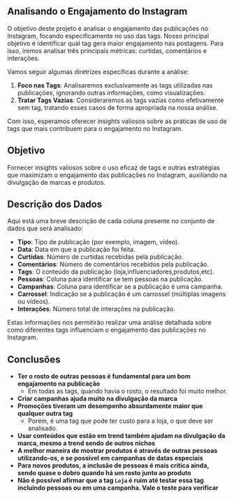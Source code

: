 ## Analisando o Engajamento do Instagram

O objetivo deste projeto é analisar o engajamento das publicações no Instagram, focando especificamente no uso das tags. Nosso principal objetivo é identificar qual tag gera maior engajamento nas postagens. Para isso, iremos analisar três principais métricas: curtidas, comentários e interações.

Vamos seguir algumas diretrizes específicas durante a análise:

1.  **Foco nas Tags**: Analisaremos exclusivamente as tags utilizadas nas publicações, ignorando outras informações, como visualizações.
2.  **Tratar Tags Vazias**: Consideraremos as tags vazias como efetivamente sem tag, tratando esses casos de forma apropriada na nossa análise.

Com isso, esperamos oferecer insights valiosos sobre as práticas de uso de tags que mais contribuem para o engajamento no Instagram.

## Objetivo

Fornecer insights valiosos sobre o uso eficaz de tags e outras estratégias que maximizam o engajamento das publicações no Instagram, auxiliando na divulgação de marcas e produtos.
## Descrição dos Dados

Aqui está uma breve descrição de cada coluna presente no conjunto de dados que será analisado:

- **Tipo**: Tipo de publicação (por exemplo, imagem, vídeo).
- **Data**: Data em que a publicação foi feita.
- **Curtidas**: Número de curtidas recebidas pela publicação.
- **Comentários**: Número de comentários recebidos pela publicação.
- **Tags**: O conteúdo da publicação (loja,influenciadores,produtos,etc).
- **Pessoas**: Coluna para identificar se tem pessoas na publicação.
- **Campanhas**: Coluna para identificar se a publicação é uma campanha.
- **Carrossel**: Indicação se a publicação é um carrossel (múltiplas imagens ou vídeos).
- **Interações**: Número total de interações na publicação.

Estas informações nos permitirão realizar uma análise detalhada sobre como diferentes tags influenciam o engajamento das publicações no Instagram.

## Conclusões

-   **Ter o rosto de outras pessoas é fundamental para um bom engajamento na publicação**
    -   Em todas as tags, quando havia o rosto, o resultado foi muito melhor.
-   **Criar campanhas ajuda muito na divulgação da marca**
-   **Promoções tiveram um desempenho absurdamente maior que qualquer outra tag**
    -   Porém, é uma tag que pode ter custo para a loja, o que deve ser analisado.
-   **Usar conteúdos que estão em trend também ajudam na divulgação da marca, mesmo a trend sendo de outros nichos**
-   **A melhor maneira de mostrar produtos é através de outras pessoas utilizando-os, e se possível em campanhas de datas especiais**
-   **Para novos produtos, a inclusão de pessoas é mais crítica ainda, sendo quase o dobro quando há um rosto junto ao produto**
-   **Não é possível afirmar que a tag `Loja` é ruim até testar essa tag incluindo pessoas ou em uma campanha. Vale o teste para verificar**

